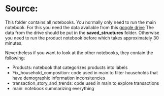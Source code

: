 # Source: 
This folder contains all notebooks. You normally only need to run the main notebook. For this you need the data available from this [google drive](https://drive.google.com/drive/folders/105Wt4yOG6wWB9nhq2QOGGY8JKT2J1ENV?usp=sharing)
The data from the drive should be put in the **saved_structures** folder. 
Otherwise you need to run the product notebook before which takes approximately 30 minutes. 

Nevertheless if you want to look at the other notebooks, they contain the following:
- Products: notebook that categorizes products into labels
- Fix_household_composition: code used in main to filter households that have demographic information inconsitencies
- transaction_story_and_trends: code used in main to explore transactions
- main: notebook summarizing everything

